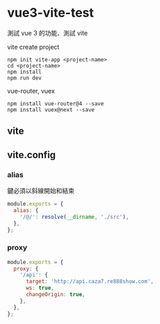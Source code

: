 # vue3-vite-test

測試 vue 3 的功能、測試 vite

vite create project

```
npm init vite-app <project-name>
cd <project-name>
npm install
npm run dev
```

vue-router, vuex

```
npm install vue-router@4 --save
npm install vuex@next --save
```

## vite

## vite.config

### alias

鍵必須以斜線開始和結束

```js
module.exports = {
  alias: {
    '/@/': resolve(__dirname, './src'),
  },
};
```

### proxy

```js
module.exports = {
  proxy: {
    '/api': {
      target: 'http://api.caza7.re888show.com',
      ws: true,
      changeOrigin: true,
    },
  },
};
```
